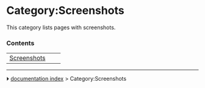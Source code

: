 # Category:Screenshots
This category lists pages with screenshots.

### Contents

|     |     |     |
| --- | --- | --- |
| [Screenshots](Screenshots.md) |



---
⏵ [documentation index](../README.md) > Category:Screenshots
